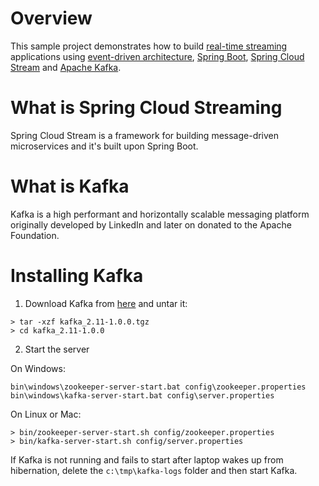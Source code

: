 # Overview
This sample project demonstrates how to build [real-time streaming](https://aws.amazon.com/streaming-data/) applications using [event-driven architecture](https://thenewstack.io/event-driven-architecture-wave-future/),
 [Spring Boot](https://thenewstack.io/event-driven-architecture-wave-future/),
 [Spring Cloud Stream](https://cloud.spring.io/spring-cloud-stream/) and
 [Apache Kafka](https://kafka.apache.org).

# What is Spring Cloud Streaming
Spring Cloud Stream is a framework for building message-driven microservices and it's built upon Spring Boot.

# What is Kafka
Kafka is a high performant and horizontally scalable messaging platform originally developed by LinkedIn and later on donated to the Apache Foundation.

# Installing Kafka
1. Download Kafka from [here](https://kafka.apache.org/downloads) and untar it:
```
> tar -xzf kafka_2.11-1.0.0.tgz
> cd kafka_2.11-1.0.0
```

2. Start the server

On Windows:
```
bin\windows\zookeeper-server-start.bat config\zookeeper.properties
bin\windows\kafka-server-start.bat config\server.properties
```

On Linux or Mac:
```
> bin/zookeeper-server-start.sh config/zookeeper.properties
> bin/kafka-server-start.sh config/server.properties
```

If Kafka is not running and fails to start after laptop wakes up from hibernation, delete the ```c:\tmp\kafka-logs``` folder and then start Kafka.

